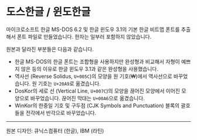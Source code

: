 # 도스한글 / 윈도한글

마이크로소프트 한글 MS-DOS 6.2 및 한글 윈도우 3.1의 기본 한글 비트맵 폰트를 추출해서 폰트 파일로 만들었습니다. 한자는 일부러 포함하지 않았습니다.

원본과 달라진 부분들은 다음과 같습니다.

- 한글 MS-DOS의 한글 폰트는 조합형을 사용하지만 완성형과 비교해서 자형이 예쁘지 않은 등의 이유로 한글 윈도우 3.1과 같은 완성형을 사용했습니다.
- 역사선 (Reverse Solidus, `U+005C`)의 모양을 원 기호(₩)에서 역사선으로 바꾸었습니다. 원 기호는 `U+20A9`로 옮겼습니다.
- DosKor의 세로 선 (Vertical Line, `U+007C`)의 모양을 끊어진 모양에서 이어진 모양으로 바꾸었습니다. 끊어진 막대는 `U+00A6`으로 옮겼습니다.
- WinKor의 한중일 기호 및 구두점 (CJK Symbols and Punctuation) 블록의 괄호들을 전각에서 반각으로 바꾸었습니다.


---

원본 디자인: 큐닉스컴퓨터 (한글), IBM (라틴)
